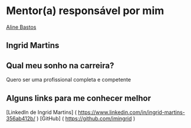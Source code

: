 # Mentor(a) responsável por mim

[Aline Bastos](/mentors/profiles/aline_bastos.md)

## Ingrid Martins

## Qual meu sonho na carreira?

Quero ser uma profissional completa e competente

## Alguns links para me conhecer melhor

[LinkedIn de Ingrid Martins] ( https://www.linkedin.com/in/ingrid-martins-356ab412b/ )
[GitHub] ( https://github.com/imingrid )
